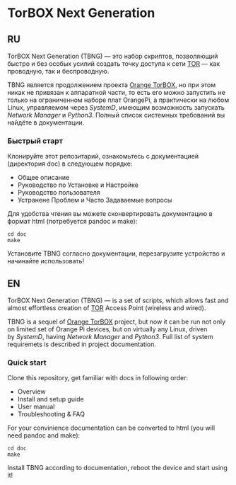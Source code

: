 # TorBOX Next Generation #

## RU
TorBOX Next Generation (TBNG) — это набор скриптов, позволяющий быстро и без особых усилий создать точку доступа к сети [TOR](https://torproject.org) — как проводную, так и беспроводную. 

TBNG является продолжением проекта [Orange TorBOX](https://github.com/znoxx/torbox), но при этом никак не привязан к аппаратной части, то есть его можно запустить не только 
на ограниченном наборе плат OrangePi, а практически на любом Linux, управляемом через _SystemD_, имеющим возможность запускать _Network Manager_ и _Python3_. Полный список 
системных требований вы найдёте в документации.

### Быстрый старт

Клонируйте этот репозитарий, ознакомьтесь с документацией (директория doc) в следующем порядке:

* Общее описание
* Руководство по Установке и Настройке
* Руководство пользователя
* Устранене Проблем и Часто Задаваемые вопросы

Для удобства чтения вы можете сконвертировать документацию в формат html (потребуется pandoc и make):

```
cd doc
make
```
Установите TBNG согласно документации, перезагрузите устройство и начинайте использовать!

## EN
TorBOX Next Generation (TBNG) — is a set of scripts, which allows fast and almost effortless creation of [TOR](https://torproject.org) Access Point (wireless and wired).

TBNG is a sequel of [Orange TorBOX](https://github.com/znoxx/torbox) project, but now it can be run not only on limited set of Orange Pi devices, but on virtually any Linux, driven  
by _SystemD_, having _Network Manager_ and _Python3_. Full list of system requiremets is described in project documentation.

### Quick start

Clone this repository, get familiar with docs in following order:

* Overview
* Install and setup guide
* User manual
* Troubleshooting & FAQ

For your convinience documentation can be converted to  html (you will need pandoc and make):

```
cd doc
make
```
Install TBNG according to documentation, reboot the device and start using it!

